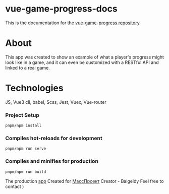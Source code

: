 # vue-game-progress-docs
This is the documentation for the [vue-game-progress repository](https://github.com/hjdskhooba/vue-game-progress) 
# About
This app was created to show an example of what a player's progress might look like in a game, and it can even be customized with a RESTful API and linked to a real game.
# Technologies
JS, Vue3 cli, babel, Scss, Jest, Vuex, Vue-router
### Project Setup
```
pnpm/npm install
```

### Compiles hot-reloads for development
```
pnpm/npm run serve
```

### Compiles and minifies for production
```
pnpm/npm run build
```
The production [app](https://vue-game-progress.vercel.app/)
Created for [МассПроект](https://github.com/MassProject?tab=overview&from=2023-05-01&to=2023-05-14)
Creator - Baigeldy
Feel free to contact )
